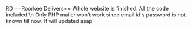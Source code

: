 RD
==Roorkee Delivers==
Whole website is finished. All the code included.\n
Only PHP mailer won't work since email id's password is not known till now. It will updated asap

